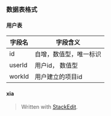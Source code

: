 
### 数据表格式
#### 用户表
字段名|字段含义
-|--
id|自增，数值型，唯一标识
userId|用户id， 数值型
workId|用户建立的项目id

#### xia


> Written with [StackEdit](https://stackedit.io/).
<!--stackedit_data:
eyJoaXN0b3J5IjpbLTEwMDcyMDIwNTAsMTc4Mjg4NzQ3OF19
-->